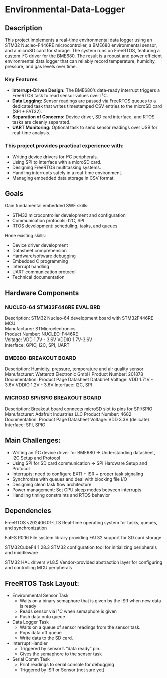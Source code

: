 # Environmental-Data-Logger

## Description
This project implements a real-time environmental data logger using an STM32 Nucleo-F446RE microcontroller, a BME680 environmental sensor, and a microSD card for storage. The system runs on FreeRTOS, featuring a custom I²C driver for the BME680. The result is a robust and power efficient environmental data logger that can reliably record temperature, humidity, pressure, and gas levels over time.

### Key Features
- **Interrupt-Driven Design:** The BME680’s data-ready interrupt triggers a FreeRTOS task to read sensor values over I²C.
- **Data Logging:** Sensor readings are passed via FreeRTOS queues to a dedicated task that writes timestamped CSV entries to the microSD card (SPI + FAT32).
- **Separation of Concerns:** Device driver, SD card interface, and RTOS tasks are cleanly separated.
- **UART Monitoring:** Optional task to send sensor readings over USB for real-time analysis.

### This project provides practical experience with:
- Writing device drivers for I²C peripherals.
- Using SPI to interface with a microSD card.
- Designing FreeRTOS multitasking systems.
- Handling interrupts safely in a real-time environment.
- Managing embedded data storage in CSV format.

## Goals
Gain fundamental embedded SWE skills: 
- STM32 microcontroller development and configuration
- Communication protocols: I2C, SPI
- RTOS development: scheduling, tasks, and queues

Hone existing skills:
- Device driver development
- Datasheet comprehension
- Hardware/software debugging
- Embedded C programming
- Interrupt handling
- UART communication protocol
- Technical documentation

## Hardware Components
### NUCLEO-64 STM32F446RE EVAL BRD
Description:		STM32 Nucleo-64 development board with STM32F446RE MCU  
Manufacturer: 	STMicroelectronics  
Product Number:	NUCLEO-F446RE  
Voltage:		    VDD 1.7V - 3.6V		VDDIO 1.7V-3.6V  
Interface:		  GPIO, I2C, SPI, UART  

### BME680-BREAKOUT BOARD
Description:		Humidity, pressure, temperature and air quality sensor
Manufacturer: 	Watterott Electronic GmbH
Product Number:	201878
Documentation:	Product Page     Datasheet     Databrief
Voltage:		    VDD 1.71V - 3.6V	VDDIO 1.2V - 3.6V
Interface:		  I2C, SPI

### MICROSD SPI/SPIO BREAKOUT BOARD
Description:		Breakout board connects microSD slot to pins for SPI/SPIO
Manufacturer: 	Adafruit Industries LLC
Product Number:	4682
Documentation:	Product Page     Datasheet
Voltage:		    VDD 3.3V (delicate)
Interface:		  SPI, SPIO

## Main Challenges:
- Writing an I²C device driver for BME680 -> Understanding datasheet, I2C Setup and Protocol
- Using SPI for SD card communication -> SPI Hardware Setup and Protocol
- Interrupts: need to configure EXTI + ISR + proper task signaling
- Synchronize with queues and deal with blocking file I/O
- Designing clean task flow architecture
- Power management: Set CPU sleep modes between interrupts
- Handling timing constraints and RTOS behavior

##  Dependencies
FreeRTOS v202406.01-LTS
Real-time operating system for tasks, queues, and synchronization

FatFS R0.16
File system library providing FAT32 support for SD card storage

STM32CubeF4 1.28.3
STM32 configuration tool for initializing peripherals and middleware

STM32 HAL drivers v1.8.5
Vendor-provided abstraction layer for configuring and controlling MCU peripherals

##  FreeRTOS Task Layout:
- Environmental Sensor Task
  - Waits on a binary semaphore that is given by the ISR when new data is ready
  - Reads sensor via I²C when semaphore is given
  - Push data onto queue
- Data Logger Task
  - Waits on a queue of sensor readings from the sensor task.
  - Pops data off queue
  - Write data to the SD card.
- Interrupt Handler
  - Triggered by sensor’s “data ready” pin.
  - Gives the semaphore to the sensor task 
- Serial Comm Task
  - Print readings to serial console for debugging
  - Triggered by ISR or Sensor (not sure yet)

